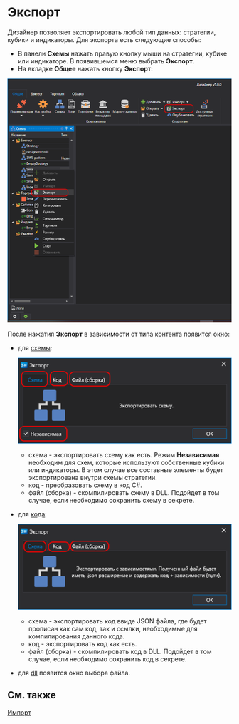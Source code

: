 # Экспорт

Дизайнер позволяет экспортировать любой тип данных: стратегии, кубики и индикаторы. Для экспорта есть следующие способы:

- В панели **Схемы** нажать правую кнопку мыши на стратегии, кубике или индикаторе. В появившемся меню выбрать **Экспорт**.
- На вкладке **Общее** нажать кнопку **Экспорт**:

![Designer Export strategies 00](../images/Designer_Export_strategies_00.png)

После нажатия **Экспорт** в зависимости от типа контента появится окно:

- для [схемы](Designer_Creating_strategy_out_of_blocks.md):

  ![Designer Export strategies 01](../images/Designer_Export_strategies_01.png)

  - схема - экспортировать схему как есть. Режим **Независимая** необходим для схем, которые используют собственные кубики или индикаторы. В этом случае все составные элементы будет экспортирована внутри схемы стратегии.
  - код - преобразовать схему в код C#.
  - файл (сборка) - скомпилировать схему в DLL. Подойдет в том случае, если необходимо сохранить схему в секрете.

- для [кода](Designer_Creating_strategy_from_code.md):

  ![Designer Export strategies 02](../images/Designer_Export_strategies_02.png)

  - схема - экспортировать код ввиде JSON файла, где будет прописан как сам код, так и ссылки, необходимые для компилирования данного кода.
  - код - экспортировать код как есть.
  - файл (сборка) - скомпилировать код в DLL. Подойдет в том случае, если необходимо сохранить код в секрете.

- для [dll](Designer_Creating_strategy_from_dll.md) появится окно выбора файла.

## См. также

[Импорт](Designer_Import_strategies.md)
